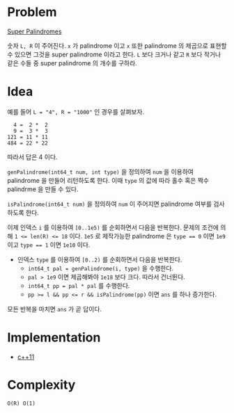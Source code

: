 # Problem

[Super Palindromes](https://leetcode.com/problems/super-palindromes/)

숫자 `L, R` 이 주어진다.  `x` 가 palindrome 이고 `x` 또한 palindrome
의 제곱으로 표현할 수 있으면 그것을 super palindrome 이라고 한다.  `L`
보다 크거나 같고 `R` 보다 작거나 같은 수들 중 super palindrome 의
개수를 구하라.

# Idea

예를 들어 `L = "4", R = "1000"` 인 경우를 살펴보자.

```
  4 =  2 *  2
  9 =  3 *  3
121 = 11 * 11
484 = 22 * 22
```

따라서 답은 4 이다.

`genPalindrome(int64_t num, int type)` 을 정의하여 `num` 을 이용하여
palindrome 을 만들어 리턴하도록 한다.  이때 `type` 의 값에 따라 홀수
혹은 짝수 palindrme 을 만들 수 있다.

`isPalindrome(int64_t num)` 을 정의하여 `num` 이 주어지면 
palindrome 여부를 검사하도록 한다.

이제 인덱스 `i` 를 이용하여 `[0..1e5)` 를 순회하면서 다음을 반복한다.
문제의 조건에 의해 `1 <= len(R) <= 18` 이다. `1e5` 로 제작가능한
palindrome 은 `type == 0` 이면 `1e9` 이고 `type == 1` 이면 `1e10`
이다.

* 인덱스 `type` 를 이용하여 `[0..2)` 를 순회하면서 다음을 반복한다.
  * `int64_t pal = genPalindrome(i, type)` 을 수행한다.
  * `pal > 1e9` 이면 제곱해봐야 `1e18` 보다 크다. 따라서 건너뛴다.
  * `int64_t pp = pal * pal` 를 수행한다.
  * `pp >= l && pp <= r && isPalindrome(pp)` 이면 `ans` 를 하나 증가한다.

모든 반복을 마치면 `ans` 가 곧 답이다.

# Implementation

* [c++11](a.cpp)

# Complexity

```
O(R) O(1)
```

